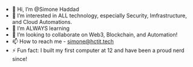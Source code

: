 - 👋 Hi, I’m @Simone Haddad
- 👀 I’m interested in ALL technology, especially Security, Imfrastructure, and Cloud Automations. 
- 🌱 I’m ALWAYS learning
- 💞️ I’m looking to collaborate on Web3, Blockchain, and Automation! 
- 📫 How to reach me - simone@hctit.tech
- ⚡ Fun fact: I built my first computer at 12 and have been a proud nerd since! 

<!---
SxTSimoneHaddad/SxTSimoneHaddad is a ✨ special ✨ repository because its `README.md` (this file) appears on your GitHub profile.
You can click the Preview link to take a look at your changes.
--->
